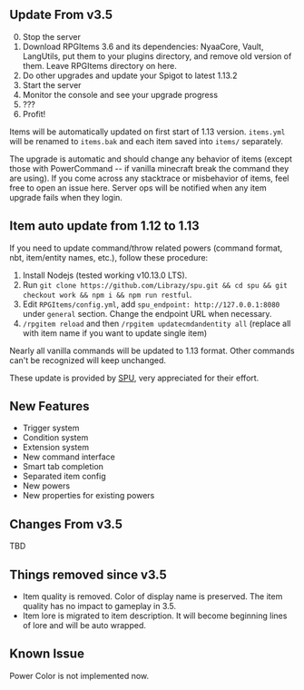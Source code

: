 ## Update From v3.5

0. Stop the server
1. Download RPGItems 3.6 and its dependencies: NyaaCore, Vault, LangUtils, put them to your plugins directory, and remove old version of them. Leave RPGItems directory on here.
2. Do other upgrades and update your Spigot to latest 1.13.2
3. Start the server
4. Monitor the console and see your upgrade progress  
5. ???  
6. Profit!

Items will be automatically updated on first start of 1.13 version. `items.yml` will be renamed to `items.bak` and each item saved into `items/` separately.

The upgrade is automatic and should change any behavior of items (except those with PowerCommand -- if vanilla minecraft break the command they are using). If you come across any stacktrace or misbehavior of items, feel free to open an issue here. Server ops will be notified when any item upgrade fails when they login.

## Item auto update from 1.12 to 1.13

If you need to update command/throw related powers (command format, nbt, item/entity names, etc.), follow these procedure:

1. Install Nodejs (tested working v10.13.0 LTS).
2. Run `git clone https://github.com/Librazy/spu.git && cd spu && git checkout work && npm i && npm run restful`.
3. Edit `RPGItems/config.yml`, add `spu_endpoint: http://127.0.0.1:8080` under `general` section. Change the endpoint URL when necessary.
4. `/rpgitem reload` and then `/rpgitem updatecmdandentity all` (replace all with item name if you want to update single item)

Nearly all vanilla commands will be updated to 1.13 format. Other commands can't be recognized will keep unchanged. 

These update is provided by [SPU](https://github.com/SPGoding/spu), very appreciated for their effort.

## New Features

* Trigger system
* Condition system
* Extension system
* New command interface
* Smart tab completion
* Separated item config
* New powers
* New properties for existing powers

## Changes From v3.5

TBD

## Things removed since v3.5

* Item quality is removed. Color of display name is preserved. The item quality has no impact to gameplay in 3.5.
* Item lore is migrated to item description. It will become beginning lines of lore and will be auto wrapped.

## Known Issue

Power Color is not implemented now.
